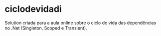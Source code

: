 # ciclodevidadi
Solution criada para a aula online sobre o ciclo de vida das dependências no .Net (Singleton, Scoped e Transient).
